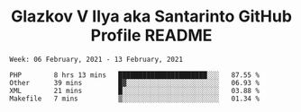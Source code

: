 <h1 align="center">Glazkov V Ilya aka Santarinto GitHub Profile README</h1>

<!--START_SECTION:waka-->
```text
Week: 06 February, 2021 - 13 February, 2021

PHP        8 hrs 13 mins   ██████████████████████░░░   87.55 % 
Other      39 mins         █▓░░░░░░░░░░░░░░░░░░░░░░░   06.93 % 
XML        21 mins         █░░░░░░░░░░░░░░░░░░░░░░░░   03.88 % 
Makefile   7 mins          ▒░░░░░░░░░░░░░░░░░░░░░░░░   01.34 % 
```
<!--END_SECTION:waka-->